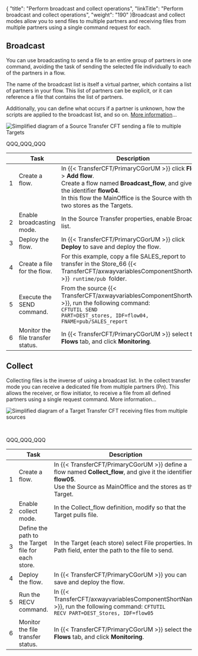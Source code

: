 {
    "title": "Perform broadcast and collect operations",
    "linkTitle": "Perform broadcast and collect operations",
    "weight": "190"
}Broadcast and collect modes allow you to send files to multiple partners and receiving files from multiple partners using a single command request for each.

## Broadcast

You can use broadcasting to send a file to an entire group of partners in one command, avoiding the task of sending the selected file individually to each of the partners in a flow.

The name of the broadcast list is itself a virtual partner, which contains a list of partners in your flow. This list of partners can be explicit, or it can reference a file that contains the list of partners.

Additionally, you can define what occurs if a partner is unknown, how the scripts are applied to the broadcast list, and so on. [More information](../../../concepts/transfer_command_overview/broadcast_collect)...

![Simplified diagram of a Source Transfer CFT sending a file to multiple Targets](/Images/TransferCFT/Broadcast_w_cg.png)

QQQ\_QQQ\_QQQ


|   | Task  | Description  | Details  |
| --- | --- | --- | --- |
| 1<br/> <br/>  | Create a flow.<br/> <br/> <br />  | In {{< TransferCFT/PrimaryCGorUM  >}} click <span >****Flows**** </span>&gt; <span >****Add flow****</span>.<br/> Create a flow named <span >****Broadcast_flow****</span>, and give it the identifier <span >****flow04****</span>.<br/> In this flow the MainOffice is the Source with the two stores as the Targets. | <a href="../intro_cg_task_catalog/t_defineflow_broadcast">![](/Images/TransferCFT/mapArrow.png)</a>  |
| 2 | Enable broadcasting mode. | In the Source Transfer properties, enable Broadcast list. | <a href="../intro_cg_task_catalog/t_defineflow_broadcast#enable_broadcast_cg">![](/Images/TransferCFT/mapArrow.png)</a>  |
| 3 | Deploy the flow. | In {{< TransferCFT/PrimaryCGorUM  >}} click <span >****Deploy**** </span>to save and deploy the flow. | <a href="../intro_cg_task_catalog/t_savedeployflow">![](/Images/TransferCFT/mapArrow.png)</a>  |
| 4 | Create a file for the flow. | For this example, copy a file SALES_report to transfer in the Store_66 {{< TransferCFT/axwayvariablesComponentShortName  >}}<span ><code> runtime/pub </code></span>folder. |   |
| 5 | Execute the SEND command. | From the source {{< TransferCFT/axwayvariablesComponentShortName  >}}, run the following command:<br/> <span ><code>CFTUTIL SEND PART=DEST_stores, IDF=flow04, FNAME=pub/SALES_report</code></span> | <a href="../../../c_intro_userinterfaces/about_cftutil">![](/Images/TransferCFT/mapArrow.png)</a>  |
| 6  | Monitor the file transfer status.  | In {{< TransferCFT/PrimaryCGorUM  >}} select the <span >****Flows**** </span>tab, and click <span >****Monitoring****</span>.  | <a href="../intro_cg_task_catalog/c_flow_monitoring">![](/Images/TransferCFT/mapArrow.png)</a>  |


## Collect

Collecting files is the inverse of using a broadcast list. In the collect transfer mode you can receive a dedicated file from multiple partners (P*n*). This allows the receiver, or flow initiator, to receive a file from all defined partners using a single request command. More information...

![Simplified diagram of a Target Transfer CFT receiving files from multiple sources](/Images/TransferCFT/TransferCFT_Collect_w_CG.png)

 

QQQ\_QQQ\_QQQ


|   |  Task  | Description  | Details  |
| --- | --- | --- | --- |
| 1<br/>  | Create a flow.<br/> <br />  | In {{< TransferCFT/PrimaryCGorUM  >}} define a flow named <span >****Collect_flow****</span>, and give it the identifier <span >****flow05****</span>.<br/> Use the Source as MainOffice and the stores as the Target.<br />  | <a href="../intro_cg_task_catalog/t_define_simpleflow">![](/Images/TransferCFT/mapArrow.png)</a>  |
| 2 | Enable collect mode. | In the Collect_flow definition, modify so that the Target pulls file. | <a href="../intro_cg_task_catalog/t_defineflow_collect">![](/Images/TransferCFT/mapArrow.png)</a>  |
| 3 | Define the path to the Target file for each store.  | In the Target (each store) select File properties. In Path field, enter the path to the file to send. | <a href="../intro_cg_task_catalog/t_collect_target_properties">![](/Images/TransferCFT/mapArrow.png)</a>  |
| 4 | Deploy the flow. | In {{< TransferCFT/PrimaryCGorUM  >}} you can save and deploy the flow. | <a href="../intro_cg_task_catalog/t_savedeployflow">![](/Images/TransferCFT/mapArrow.png)</a>  |
| 5 | Run the RECV command. | In {{< TransferCFT/axwayvariablesComponentShortName  >}}, run the following command: <span ><code></code></span><span ><code>CFTUTIL RECV PART=DEST_Stores, IDF=flow05</code></span>  | <a href="../../../c_intro_userinterfaces/about_cftutil">![](/Images/TransferCFT/mapArrow.png)</a>  |
| 6 | Monitor the file transfer status. | In {{< TransferCFT/PrimaryCGorUM  >}} select the <span >****Flows**** </span>tab, and click <span >****Monitoring****</span>. | <a href="../intro_cg_task_catalog/c_flow_monitoring">![](/Images/TransferCFT/mapArrow.png)</a>  |

